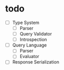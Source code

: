 # todo

* [ ] Type System
    * [ ] Parser
    * [ ] Query Validator
    * [ ] Introspection
* [ ] Query Language
    * [ ] Parser
    * [ ] Evaluator
* [ ] Response Serialization
